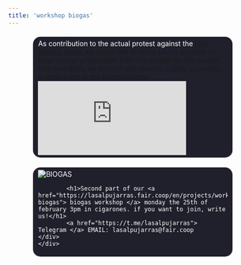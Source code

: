 ```yaml
---
title: 'workshop biogas'
---
```


<head>
        <style>
                        body{    
                background-attachment: fixed;
            }
            
            a{
            text-decoration: none;
            color: white;
            }
            a:hover{
            color:grey;
            }
            a:active{
            }
            a:visited{
            }
        .container{
                width : 80%;
                margin: auto;
            }
        .list{
            border: 1px #ccc solid;
            }
            .list ul{
               list-style: square;
            }    
        .welcome{
                border-radius: 15px;
                 background-color: #20202c;
                 padding: 5px 10px;
                margin: 20px 0;
                color: white;
            }
            .agreement{
                background-color: #20202c;
                padding: 5px 10px;
                margin: 20px 0;
                color: white;
            }
            h1{
                color: white;
            }
            h2{
                color: white;
            }
            p{
                color: white;
            }
  </style>          
</head>
<div class= "container">
    <div class="welcome">
As contribution to the actual protest against the <a href="http://dinoalastorres.org/"> high tension tower <a> we would like to invite you to projects of local energy production. from the people for the people. <br>
    One possibility as thermal and electric supply especially in rural areas is the biogasdigester <br>
            <iframe width="auto" height="auto" src="https://www.youtube.com/watch?v=Cwm5Rm8uIsk" frameborder="0" 	allowfullscreen> <br>
                We start a serie of workshop days in which we set up this biodigester. everybody is welcome, let us know if you want to join  <a href="https://t.me/lasalpujarras"> Telegram </a> EMAIL: lasalpujarras@fair.coop <br>
                Further then the construction we will inform you here about the actualities, perhaps you are also interested in one digester like this in your garden
        </iframe>

</video>
    </div>
     <div class="welcome">
     <img src="https://i.ytimg.com/vi/rJIMJ355pkc/hqdefault.jpg" alt="BIOGAS"> 
            
            <h1>Second part of our <a href="https://lasalpujarras.fair.coop/en/projects/workshop-biogas"> biogas workshop </a> monday the 25th of february 3pm in cigarones. if you want to join, write us!</h1>
            <a href="https://t.me/lasalpujarras"> Telegram </a> EMAIL: lasalpujarras@fair.coop
    </div>
    </div>
